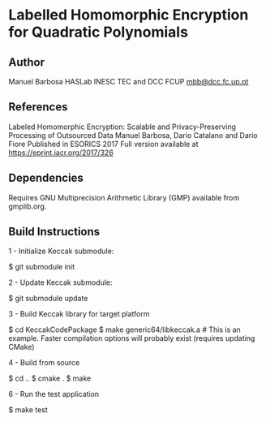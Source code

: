Labelled Homomorphic Encryption for Quadratic Polynomials
=========================================================
                      
Author
------

Manuel Barbosa
HASLab INESC TEC and DCC FCUP
mbb@dcc.fc.up.pt

References
----------

Labeled Homomorphic Encryption: Scalable and Privacy-Preserving Processing of Outsourced Data
Manuel Barbosa, Dario Catalano and Dario Fiore
Published in ESORICS 2017
Full version available at https://eprint.iacr.org/2017/326

Dependencies
------------

Requires GNU Multiprecision Arithmetic Library (GMP) available from gmplib.org.

Build Instructions
------------------

1 - Initialize Keccak submodule: 

$ git submodule init

2 - Update Keccak submodule: 

$ git submodule update

3 - Build Keccak library for target platform

$ cd KeccakCodePackage
$ make generic64/libkeccak.a # This is an example. Faster compilation options will probably exist (requires updating CMake)

4 - Build from source

$ cd ..
$ cmake .
$ make

6 - Run the test application

$ make test

